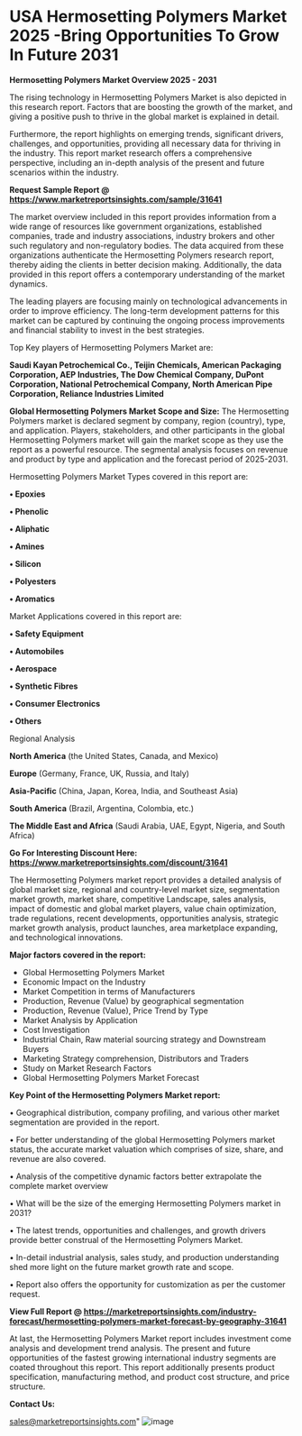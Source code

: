  # USA Hermosetting Polymers Market 2025 -Bring Opportunities To Grow In Future 2031

<Strong> Hermosetting Polymers Market Overview 2025 - 2031</strong>

The rising technology in Hermosetting Polymers Market is also depicted in this research report. Factors that are boosting the growth of the market, and giving a positive push to thrive in the global market is explained in detail.

Furthermore, the report highlights on emerging trends, significant drivers, challenges, and opportunities, providing all necessary data for thriving in the industry. This report market research offers a comprehensive perspective, including an in-depth analysis of the present and future scenarios within the industry.

<strong>Request Sample Report @ <a href=https://www.marketreportsinsights.com/sample/31641>https://www.marketreportsinsights.com/sample/31641</a></strong>

The market overview included in this report provides information from a wide range of resources like government organizations, established companies, trade and industry associations, industry brokers and other such regulatory and non-regulatory bodies. The data acquired from these organizations authenticate the Hermosetting Polymers research report, thereby aiding the clients in better decision making. Additionally, the data provided in this report offers a contemporary understanding of the market dynamics.

The leading players are focusing mainly on technological advancements in order to improve efficiency. The long-term development patterns for this market can be captured by continuing the ongoing process improvements and financial stability to invest in the best strategies.

Top Key players of Hermosetting Polymers Market are:

<strong>Saudi Kayan Petrochemical Co., Teijin Chemicals, American Packaging Corporation, AEP Industries, The Dow Chemical Company, DuPont Corporation, National Petrochemical Company, North American Pipe Corporation, Reliance Industries Limited</strong>

<strong><b>Global Hermosetting Polymers Market Scope and Size:</b></strong>
The Hermosetting Polymers market is declared segment by company, region (country), type, and application. Players, stakeholders, and other participants in the global Hermosetting Polymers market will gain the market scope as they use the report as a powerful resource. The segmental analysis focuses on revenue and product by type and application and the forecast period of 2025-2031.

Hermosetting Polymers Market Types covered in this report are:

<strong>• Epoxies

• Phenolic

• Aliphatic

• Amines

• Silicon

• Polyesters

• Aromatics</strong>

Market Applications covered in this report are:

<strong>• Safety Equipment

• Automobiles

• Aerospace

• Synthetic Fibres

• Consumer Electronics

• Others</strong> 

Regional Analysis

<strong>North America</strong> (the United States, Canada, and Mexico)

<strong>Europe</strong> (Germany, France, UK, Russia, and Italy)

<strong>Asia-Pacific</strong> (China, Japan, Korea, India, and Southeast Asia)

<strong>South America</strong> (Brazil, Argentina, Colombia, etc.)

<strong>The Middle East and Africa</strong> (Saudi Arabia, UAE, Egypt, Nigeria, and South Africa)

<strong>Go For Interesting Discount Here: <a href=https://www.marketreportsinsights.com/discount/31641>https://www.marketreportsinsights.com/discount/31641</a></strong>

The Hermosetting Polymers market report provides a detailed analysis of global market size, regional and country-level market size, segmentation market growth, market share, competitive Landscape, sales analysis, impact of domestic and global market players, value chain optimization, trade regulations, recent developments, opportunities analysis, strategic market growth analysis, product launches, area marketplace expanding, and technological innovations.

<strong><b>Major factors covered in the report:</b></strong>
<ul>
  <li>Global Hermosetting Polymers Market </li>
  <li>Economic Impact on the Industry</li>
  <li>Market Competition in terms of Manufacturers</li>
  <li>Production, Revenue (Value) by geographical segmentation</li>
  <li>Production, Revenue (Value), Price Trend by Type</li>
  <li>Market Analysis by Application</li>
  <li>Cost Investigation</li>
  <li>Industrial Chain, Raw material sourcing strategy and Downstream Buyers</li>
  <li>Marketing Strategy comprehension, Distributors and Traders</li>
  <li>Study on Market Research Factors</li>
  <li>Global Hermosetting Polymers Market Forecast</li>
</ul>

<strong><b>Key Point of the Hermosetting Polymers Market report:</b></strong>

• Geographical distribution, company profiling, and various other market segmentation are provided in the report.

• For better understanding of the global Hermosetting Polymers market status, the accurate market valuation which comprises of size, share, and revenue are also covered.

• Analysis of the competitive dynamic factors better extrapolate the complete market overview

• What will be the size of the emerging Hermosetting Polymers market in 2031?

• The latest trends, opportunities and challenges, and growth drivers provide better construal of the Hermosetting Polymers Market.

• In-detail industrial analysis, sales study, and production understanding shed more light on the future market growth rate and scope.

• Report also offers the opportunity for customization as per the customer request.

<strong><b>View Full Report @ <a href=https://marketreportsinsights.com/industry-forecast/hermosetting-polymers-market-forecast-by-geography-31641>https://marketreportsinsights.com/industry-forecast/hermosetting-polymers-market-forecast-by-geography-31641</a></b></strong>


At last, the Hermosetting Polymers Market report includes investment come analysis and development trend analysis. The present and future opportunities of the fastest growing international industry segments are coated throughout this report. This report additionally presents product specification, manufacturing method, and product cost structure, and price structure.

<strong>Contact Us:</strong>

sales@marketreportsinsights.com"
![image](https://github.com/user-attachments/assets/738c5c14-d872-4d4a-8ea6-82eab5782779)
